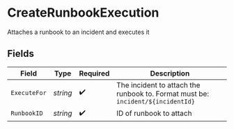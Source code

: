 # CreateRunbookExecution

Attaches a runbook to an incident and executes it


## Fields

| Field                                                                           | Type                                                                            | Required                                                                        | Description                                                                     |
| ------------------------------------------------------------------------------- | ------------------------------------------------------------------------------- | ------------------------------------------------------------------------------- | ------------------------------------------------------------------------------- |
| `ExecuteFor`                                                                    | *string*                                                                        | :heavy_check_mark:                                                              | The incident to attach the runbook to. Format must be: `incident/${incidentId}` |
| `RunbookID`                                                                     | *string*                                                                        | :heavy_check_mark:                                                              | ID of runbook to attach                                                         |
